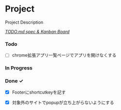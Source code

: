 # Project

Project Description

<em>[TODO.md spec & Kanban Board](https://bit.ly/3fCwKfM)</em>

### Todo

- [ ] chrome拡張アプリ一覧ページでアプリを開けなくする  

### In Progress


### Done ✓

- [x] Footerにshortcutkeyを記す  
- [x] 対象外のサイトでpopupが立ち上がらないようにする  

